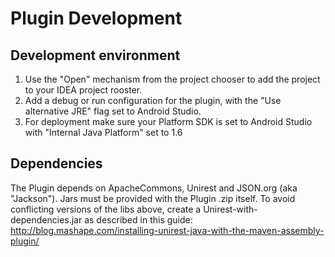 # Plugin Development

## Development environment

1. Use the "Open" mechanism from the project chooser to add the project to your IDEA project rooster.
2. Add a debug or run configuration for the plugin, with the "Use alternative JRE" flag set to Android Studio.
3. For deployment make sure your Platform SDK is set to Android Studio with "Internal Java Platform" set to 1.6

## Dependencies

The Plugin depends on ApacheCommons, Unirest and JSON.org (aka "Jackson"). Jars must be provided with the Plugin .zip itself. To avoid conflicting versions of the libs above, create a Unirest-with-dependencies.jar as described in this guide: http://blog.mashape.com/installing-unirest-java-with-the-maven-assembly-plugin/
